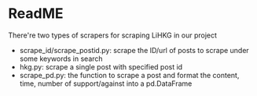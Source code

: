 # ReadME
There're two types of scrapers for scraping LiHKG in our project
- scrape_id/scrape_postid.py: scrape the ID/url of posts to scrape under some keywords in search
- hkg.py: scrape a single post with specified post id
- scrape_pd.py: the function to scrape a post and format the content, time, number of support/against into a pd.DataFrame
